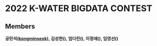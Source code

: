 # 2022 K-WATER BIGDATA CONTEST
## Members 
**공민석([kongminseok](https://github.com/kongminseok)), 김성현([]()), 엄다린([]()), 이정애([]()), 임영선([]())**
